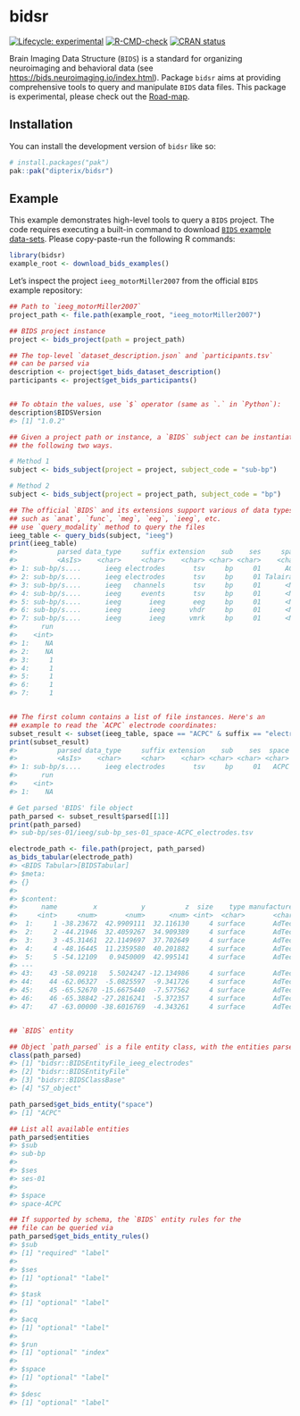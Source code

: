 
<!-- README.md is generated from README.Rmd. Please edit that file -->

# bidsr

<!-- badges: start -->

[![Lifecycle:
experimental](https://img.shields.io/badge/lifecycle-experimental-orange.svg)](https://lifecycle.r-lib.org/articles/stages.html#experimental)
[![R-CMD-check](https://github.com/dipterix/bidsr/actions/workflows/R-CMD-check.yaml/badge.svg)](https://github.com/dipterix/bidsr/actions/workflows/R-CMD-check.yaml)
[![CRAN
status](https://www.r-pkg.org/badges/version/bidsr)](https://CRAN.R-project.org/package=bidsr)
<!-- badges: end -->

Brain Imaging Data Structure (`BIDS`) is a standard for organizing
neuroimaging and behavioral data (see
<https://bids.neuroimaging.io/index.html>). Package `bidsr` aims at
providing comprehensive tools to query and manipulate `BIDS` data files.
This package is experimental, please check out the
[Road-map](https://github.com/dipterix/bidsr/blob/main/Roadmap.md).

## Installation

You can install the development version of `bidsr` like so:

``` r
# install.packages("pak")
pak::pak("dipterix/bidsr")
```

## Example

This example demonstrates high-level tools to query a `BIDS` project.
The code requires executing a built-in command to download [`BIDS`
example data-sets](https://github.com/bids-standard/bids-examples).
Please copy-paste-run the following R commands:

``` r
library(bidsr)
example_root <- download_bids_examples()
```

Let’s inspect the project `ieeg_motorMiller2007` from the official
`BIDS` example repository:

``` r
## Path to `ieeg_motorMiller2007`
project_path <- file.path(example_root, "ieeg_motorMiller2007")

## BIDS project instance
project <- bids_project(path = project_path)

## The top-level `dataset_description.json` and `participants.tsv` 
## can be parsed via
description <- project$get_bids_dataset_description()
participants <- project$get_bids_participants()


## To obtain the values, use `$` operator (same as `.` in `Python`):
description$BIDSVersion
#> [1] "1.0.2"

## Given a project path or instance, a `BIDS` subject can be instantiated via 
## the following two ways. 

# Method 1
subject <- bids_subject(project = project, subject_code = "sub-bp")

# Method 2
subject <- bids_subject(project = project_path, subject_code = "bp")

## The official `BIDS` and its extensions support various of data types, 
## such as `anat`, `func`, `meg`, `eeg`, `ieeg`, etc. 
## use `query_modality` method to query the files
ieeg_table <- query_bids(subject, "ieeg")
print(ieeg_table)
#>          parsed data_type     suffix extension    sub    ses     space   task
#>          <AsIs>    <char>     <char>    <char> <char> <char>    <char> <char>
#> 1: sub-bp/s....      ieeg electrodes       tsv     bp     01      ACPC   <NA>
#> 2: sub-bp/s....      ieeg electrodes       tsv     bp     01 Talairach   <NA>
#> 3: sub-bp/s....      ieeg   channels       tsv     bp     01      <NA>  motor
#> 4: sub-bp/s....      ieeg     events       tsv     bp     01      <NA>  motor
#> 5: sub-bp/s....      ieeg       ieeg       eeg     bp     01      <NA>  motor
#> 6: sub-bp/s....      ieeg       ieeg      vhdr     bp     01      <NA>  motor
#> 7: sub-bp/s....      ieeg       ieeg      vmrk     bp     01      <NA>  motor
#>      run
#>    <int>
#> 1:    NA
#> 2:    NA
#> 3:     1
#> 4:     1
#> 5:     1
#> 6:     1
#> 7:     1


## The first column contains a list of file instances. Here's an 
## example to read the `ACPC` electrode coordinates:
subset_result <- subset(ieeg_table, space == "ACPC" & suffix == "electrodes")
print(subset_result)
#>          parsed data_type     suffix extension    sub    ses  space   task
#>          <AsIs>    <char>     <char>    <char> <char> <char> <char> <char>
#> 1: sub-bp/s....      ieeg electrodes       tsv     bp     01   ACPC   <NA>
#>      run
#>    <int>
#> 1:    NA

# Get parsed 'BIDS' file object
path_parsed <- subset_result$parsed[[1]]
print(path_parsed)
#> sub-bp/ses-01/ieeg/sub-bp_ses-01_space-ACPC_electrodes.tsv

electrode_path <- file.path(project, path_parsed)
as_bids_tabular(electrode_path)
#> <BIDS Tabular>[BIDSTabular]
#> $meta:
#> {}
#> 
#> $content:
#>      name         x           y          z  size    type manufacturer
#>     <int>     <num>       <num>      <num> <int>  <char>       <char>
#>  1:     1 -38.23672  42.9909111  32.116130     4 surface       AdTech
#>  2:     2 -44.21946  32.4059267  34.909389     4 surface       AdTech
#>  3:     3 -45.31461  22.1149697  37.702649     4 surface       AdTech
#>  4:     4 -48.16445  11.2359580  40.201882     4 surface       AdTech
#>  5:     5 -54.12109   0.9450009  42.995141     4 surface       AdTech
#> ---                                                                  
#> 43:    43 -58.09218   5.5024247 -12.134986     4 surface       AdTech
#> 44:    44 -62.06327  -5.0825597  -9.341726     4 surface       AdTech
#> 45:    45 -65.52670 -15.6675440  -7.577562     4 surface       AdTech
#> 46:    46 -65.38842 -27.2816241  -5.372357     4 surface       AdTech
#> 47:    47 -63.00000 -38.6016769  -4.343261     4 surface       AdTech


## `BIDS` entity

## Object `path_parsed` is a file entity class, with the entities parsed
class(path_parsed)
#> [1] "bidsr::BIDSEntityFile_ieeg_electrodes"
#> [2] "bidsr::BIDSEntityFile"                
#> [3] "bidsr::BIDSClassBase"                 
#> [4] "S7_object"

path_parsed$get_bids_entity("space")
#> [1] "ACPC"

## List all available entities
path_parsed$entities
#> $sub
#> sub-bp
#> 
#> $ses
#> ses-01
#> 
#> $space
#> space-ACPC

## If supported by schema, the `BIDS` entity rules for the 
## file can be queried via
path_parsed$get_bids_entity_rules()
#> $sub
#> [1] "required" "label"   
#> 
#> $ses
#> [1] "optional" "label"   
#> 
#> $task
#> [1] "optional" "label"   
#> 
#> $acq
#> [1] "optional" "label"   
#> 
#> $run
#> [1] "optional" "index"   
#> 
#> $space
#> [1] "optional" "label"   
#> 
#> $desc
#> [1] "optional" "label"
```
